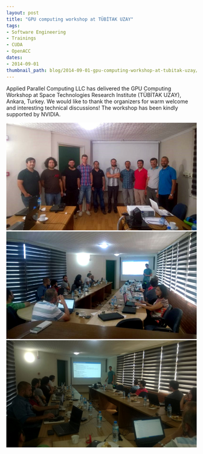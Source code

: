 ```yaml
---
layout: post
title: "GPU computing workshop at TÜBİTAK UZAY"
tags:
- Software Engineering
- Trainings
- CUDA
- OpenACC
dates:
- 2014-09-01
thumbnail_path: blog/2014-09-01-gpu-computing-workshop-at-tubitak-uzay/photo2.jpeg
---
```


Applied Parallel Computing LLC has delivered the GPU Computing Workshop at Space Technologies Research Institute (TÜBİTAK UZAY), Ankara, Turkey. We would like to thank the organizers for warm welcome and interesting technical discussions! The workshop has been kindly supported by NVIDIA.

![alt text](\assets\img\blog\2014-09-01-gpu-computing-workshop-at-tubitak-uzay\photo2.jpeg "Logo Title Text 1")
![alt text](\assets\img\blog\2014-09-01-gpu-computing-workshop-at-tubitak-uzay\photo1.jpeg "Logo Title Text 1")
![alt text](\assets\img\blog\2014-09-01-gpu-computing-workshop-at-tubitak-uzay\photo3.jpeg "Logo Title Text 1")
